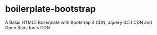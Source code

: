 # boilerplate-bootstrap
A Basic HTML5 Boilerplate with Bootstrap 4 CDN, Jquery 3.5.1 CDN and Open Sans fonts CDN
